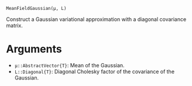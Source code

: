 ```
MeanFieldGaussian(μ, L)
```

Construct a Gaussian variational approximation with a diagonal covariance matrix.

# Arguments

  * `μ::AbstractVector{T}`: Mean of the Gaussian.
  * `L::Diagonal{T}`: Diagonal Cholesky factor of the covariance of the Gaussian.
